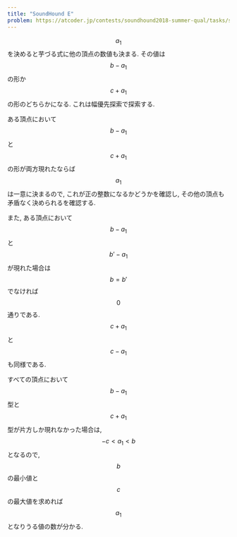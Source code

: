 ```yaml
---
title: "SoundHound E"
problem: https://atcoder.jp/contests/soundhound2018-summer-qual/tasks/soundhound2018_summer_qual_e
---
```

$$ a_1 $$ を決めると芋づる式に他の頂点の数値も決まる. その値は $$ b-a_1 $$ の形か $$ c+a_1 $$ の形のどちらかになる. これは幅優先探索で探索する.

ある頂点において $$ b-a_1 $$ と $$ c+a_1 $$ の形が両方現れたならば $$ a_1 $$ は一意に決まるので, これが正の整数になるかどうかを確認し, その他の頂点も矛盾なく決められるを確認する.

また, ある頂点において $$ b-a_1 $$ と $$ b'-a_1 $$ が現れた場合は $$ b = b' $$ でなければ $$ 0 $$ 通りである. $$ c+a_1 $$ と $$ c-a_1 $$ も同様である.

すべての頂点において $$ b-a_1 $$ 型と $$ c+a_1 $$ 型が片方しか現れなかった場合は, $$ -c \lt a_1 \lt b $$ となるので, $$ b $$ の最小値と $$ c $$ の最大値を求めれば $$ a_1 $$ となりうる値の数が分かる.
